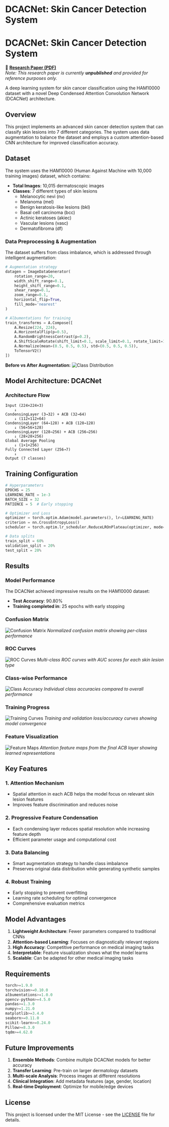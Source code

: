 # DCACNet: Skin Cancer Detection System

# DCACNet: Skin Cancer Detection System

🔗 **[Research Paper (PDF)](research/DCACNet_Skin_Cancer_Detection_Unpublished.pdf)**  
*Note: This research paper is currently **unpublished** and provided for reference purposes only.*

A deep learning system for skin cancer classification using the HAM10000 dataset with a novel Deep Condensed Attention Convolution Network (DCACNet) architecture.

## Overview

This project implements an advanced skin cancer detection system that can classify skin lesions into 7 different categories. The system uses data augmentation to balance the dataset and employs a custom attention-based CNN architecture for improved classification accuracy.

## Dataset

The system uses the HAM10000 (Human Against Machine with 10,000 training images) dataset, which contains:
- **Total Images**: 10,015 dermatoscopic images
- **Classes**: 7 different types of skin lesions
  - Melanocytic nevi (nv)
  - Melanoma (mel) 
  - Benign keratosis-like lesions (bkl)
  - Basal cell carcinoma (bcc)
  - Actinic keratoses (akiec)
  - Vascular lesions (vasc)
  - Dermatofibroma (df)

### Data Preprocessing & Augmentation

The dataset suffers from class imbalance, which is addressed through intelligent augmentation:

```python
# Augmentation strategy
datagen = ImageDataGenerator(
    rotation_range=20,
    width_shift_range=0.1,
    height_shift_range=0.1,
    shear_range=0.1,
    zoom_range=0.1,
    horizontal_flip=True,
    fill_mode='nearest'
)

# Albumentations for training
train_transforms = A.Compose([
    A.Resize(224, 224),
    A.HorizontalFlip(p=0.5),
    A.RandomBrightnessContrast(p=0.2),
    A.ShiftScaleRotate(shift_limit=0.1, scale_limit=0.1, rotate_limit=15, p=0.5),
    A.Normalize(mean=(0.5, 0.5, 0.5), std=(0.5, 0.5, 0.5)),
    ToTensorV2()
])
```

**Before vs After Augmentation:**
![Class Distribution](dataset.png)

## Model Architecture: DCACNet
### Architecture Flow
```
Input (224×224×3)
    ↓
CondensingLayer (3→32) + ACB (32→64)
    ↓ (112×112×64)
CondensingLayer (64→128) + ACB (128→128)
    ↓ (56×56×128)
CondensingLayer (128→256) + ACB (256→256)
    ↓ (28×28×256)
Global Average Pooling
    ↓ (1×1×256)
Fully Connected Layer (256→7)
    ↓
Output (7 classes)
```

## Training Configuration

```python
# Hyperparameters
EPOCHS = 25
LEARNING_RATE = 1e-3
BATCH_SIZE = 32
PATIENCE = 5  # Early stopping

# Optimizer and Loss
optimizer = torch.optim.Adam(model.parameters(), lr=LEARNING_RATE)
criterion = nn.CrossEntropyLoss()
scheduler = torch.optim.lr_scheduler.ReduceLROnPlateau(optimizer, mode='max', factor=0.5, patience=2)

# Data splits
train_split = 60%
validation_split = 20%
test_split = 20%
```

## Results

### Model Performance

The DCACNet achieved impressive results on the HAM10000 dataset:

- **Test Accuracy**: 90.80%
- **Training completed in**: 25 epochs with early stopping


### Confusion Matrix
![Confusion Matrix](confusion_matrix.png)
*Normalized confusion matrix showing per-class performance*

### ROC Curves
![ROC Curves](roc_curves.png)
*Multi-class ROC curves with AUC scores for each skin lesion type*

### Class-wise Performance
![Class Accuracy](class_accuracy.png)
*Individual class accuracies compared to overall performance*

### Training Progress
![Training Curves](training_curves.png)
*Training and validation loss/accuracy curves showing model convergence*

### Feature Visualization
![Feature Maps](feature_maps.png)
*Attention feature maps from the final ACB layer showing learned representations*

## Key Features

### 1. **Attention Mechanism**
- Spatial attention in each ACB helps the model focus on relevant skin lesion features
- Improves feature discrimination and reduces noise

### 2. **Progressive Feature Condensation**
- Each condensing layer reduces spatial resolution while increasing feature depth
- Efficient parameter usage and computational cost

### 3. **Data Balancing**
- Smart augmentation strategy to handle class imbalance
- Preserves original data distribution while generating synthetic samples

### 4. **Robust Training**
- Early stopping to prevent overfitting
- Learning rate scheduling for optimal convergence
- Comprehensive evaluation metrics

## Model Advantages

1. **Lightweight Architecture**: Fewer parameters compared to traditional CNNs
2. **Attention-based Learning**: Focuses on diagnostically relevant regions
3. **High Accuracy**: Competitive performance on medical imaging tasks
4. **Interpretable**: Feature visualization shows what the model learns
5. **Scalable**: Can be adapted for other medical imaging tasks

## Requirements

```python
torch>=1.9.0
torchvision>=0.10.0
albumentations>=1.0.0
opencv-python>=4.5.0
pandas>=1.3.0
numpy>=1.21.0
matplotlib>=3.4.0
seaborn>=0.11.0
scikit-learn>=0.24.0
Pillow>=8.3.0
tqdm>=4.62.0
```

## Future Improvements

1. **Ensemble Methods**: Combine multiple DCACNet models for better accuracy
2. **Transfer Learning**: Pre-train on larger dermatology datasets
3. **Multi-scale Analysis**: Process images at different resolutions
4. **Clinical Integration**: Add metadata features (age, gender, location)
5. **Real-time Deployment**: Optimize for mobile/edge devices

## License

This project is licensed under the MIT License - see the [LICENSE](LICENSE) file for details.
